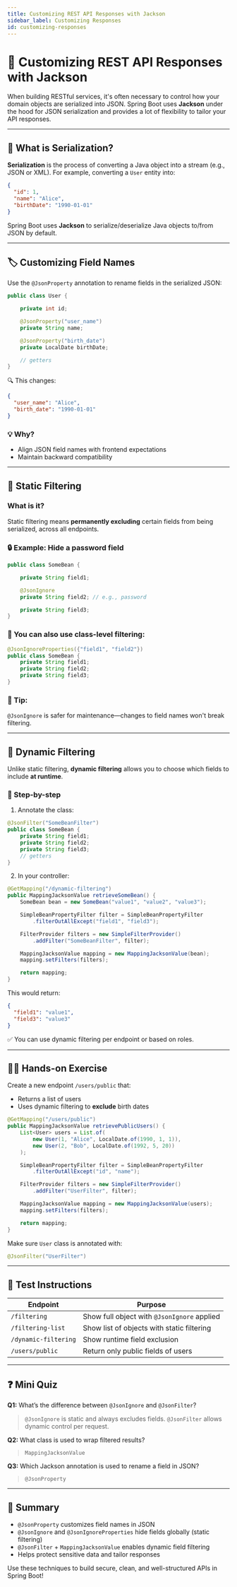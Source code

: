 ```yaml
---
title: Customizing REST API Responses with Jackson
sidebar_label: Customizing Responses
id: customizing-responses
---
```


# 🎨 Customizing REST API Responses with Jackson

When building RESTful services, it's often necessary to control how your domain
objects are serialized into JSON. Spring Boot uses **Jackson** under the hood
for JSON serialization and provides a lot of flexibility to tailor your API
responses.

---

## 🧰 What is Serialization?

**Serialization** is the process of converting a Java object into a stream
(e.g., JSON or XML). For example, converting a `User` entity into:

```json
{
  "id": 1,
  "name": "Alice",
  "birthDate": "1990-01-01"
}
```

Spring Boot uses **Jackson** to serialize/deserialize Java objects to/from JSON
by default.

---

## 🏷️ Customizing Field Names

Use the `@JsonProperty` annotation to rename fields in the serialized JSON:

```java
public class User {

    private int id;

    @JsonProperty("user_name")
    private String name;

    @JsonProperty("birth_date")
    private LocalDate birthDate;

    // getters
}
```

🔍 This changes:

```json
{
  "user_name": "Alice",
  "birth_date": "1990-01-01"
}
```

### 💡 Why?

- Align JSON field names with frontend expectations
- Maintain backward compatibility

---

## 🚫 Static Filtering

### What is it?

Static filtering means **permanently excluding** certain fields from being
serialized, across all endpoints.

### 🔒 Example: Hide a password field

```java
public class SomeBean {

    private String field1;

    @JsonIgnore
    private String field2; // e.g., password

    private String field3;
}
```

### 🔁 You can also use class-level filtering:

```java
@JsonIgnoreProperties({"field1", "field2"})
public class SomeBean {
    private String field1;
    private String field2;
    private String field3;
}
```

### 🧠 Tip:

`@JsonIgnore` is safer for maintenance—changes to field names won't break
filtering.

---

## 🔄 Dynamic Filtering

Unlike static filtering, **dynamic filtering** allows you to choose which fields
to include **at runtime**.

### 🔧 Step-by-step

1. Annotate the class:

```java
@JsonFilter("SomeBeanFilter")
public class SomeBean {
    private String field1;
    private String field2;
    private String field3;
    // getters
}
```

2. In your controller:

```java
@GetMapping("/dynamic-filtering")
public MappingJacksonValue retrieveSomeBean() {
    SomeBean bean = new SomeBean("value1", "value2", "value3");

    SimpleBeanPropertyFilter filter = SimpleBeanPropertyFilter
        .filterOutAllExcept("field1", "field3");

    FilterProvider filters = new SimpleFilterProvider()
        .addFilter("SomeBeanFilter", filter);

    MappingJacksonValue mapping = new MappingJacksonValue(bean);
    mapping.setFilters(filters);

    return mapping;
}
```

This would return:

```json
{
  "field1": "value1",
  "field3": "value3"
}
```

✅ You can use dynamic filtering per endpoint or based on roles.

---

## 👨‍💻 Hands-on Exercise

Create a new endpoint `/users/public` that:

- Returns a list of users
- Uses dynamic filtering to **exclude** birth dates

```java
@GetMapping("/users/public")
public MappingJacksonValue retrievePublicUsers() {
    List<User> users = List.of(
        new User(1, "Alice", LocalDate.of(1990, 1, 1)),
        new User(2, "Bob", LocalDate.of(1992, 5, 20))
    );

    SimpleBeanPropertyFilter filter = SimpleBeanPropertyFilter
        .filterOutAllExcept("id", "name");

    FilterProvider filters = new SimpleFilterProvider()
        .addFilter("UserFilter", filter);

    MappingJacksonValue mapping = new MappingJacksonValue(users);
    mapping.setFilters(filters);

    return mapping;
}
```

Make sure `User` class is annotated with:

```java
@JsonFilter("UserFilter")
```

---

## 🧪 Test Instructions

| Endpoint             | Purpose                                     |
| -------------------- | ------------------------------------------- |
| `/filtering`         | Show full object with `@JsonIgnore` applied |
| `/filtering-list`    | Show list of objects with static filtering  |
| `/dynamic-filtering` | Show runtime field exclusion                |
| `/users/public`      | Return only public fields of users          |

---

## ❓ Mini Quiz

**Q1:** What’s the difference between `@JsonIgnore` and `@JsonFilter`?

> `@JsonIgnore` is static and always excludes fields. `@JsonFilter` allows
> dynamic control per request.

**Q2:** What class is used to wrap filtered results?

> `MappingJacksonValue`

**Q3:** Which Jackson annotation is used to rename a field in JSON?

> `@JsonProperty`

---

## 📌 Summary

- `@JsonProperty` customizes field names in JSON
- `@JsonIgnore` and `@JsonIgnoreProperties` hide fields globally (static
  filtering)
- `@JsonFilter` + `MappingJacksonValue` enables dynamic field filtering
- Helps protect sensitive data and tailor responses

Use these techniques to build secure, clean, and well-structured APIs in Spring
Boot!
